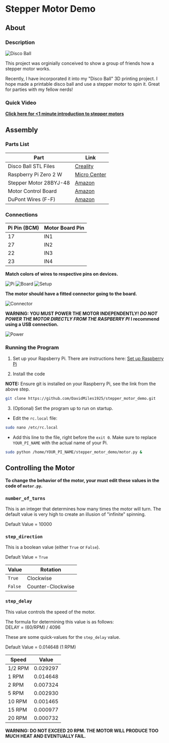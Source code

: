 # Stepper Motor Demo

## About

### Description

![Disco Ball](./photo/disco_ball.gif)

This project was orginially conceived to show a group of friends how a stepper motor works.

Recently, I have incorporated it into my "Disco Ball" 3D printing project. I hope made a printable disco ball and use a stepper motor to spin it. Great for parties with my fellow nerds!

### Quick Video

[**Click here for <1 minute introduction to stepper motors**](https://youtube.com/shorts/1uA7yoVe8u4)

## Assembly

### Parts List

| Part                   | Link                                                                                                                                                                                                                                                                                                                                                                                                                                                                                                                                                                                       |
| ---------------------- | ------------------------------------------------------------------------------------------------------------------------------------------------------------------------------------------------------------------------------------------------------------------------------------------------------------------------------------------------------------------------------------------------------------------------------------------------------------------------------------------------------------------------------------------------------------------------------------------ |
| Disco Ball STL Files   | [Creality](https://www.crealitycloud.com/user-profile/5069172030)                                                                                                                                                                                                                                                                                                                                                                                                                                                                                                                          |
| Raspberry Pi Zero 2 W  | [Micro Center](https://www.microcenter.com/product/643085/raspberry-pi-zero-2-w)                                                                                                                                                                                                                                                                                                                                                                                                                                                                                                           |
| Stepper Motor 28BYJ-48 | [Amazon](https://www.amazon.com/SYUAB-28BYJ-48-ULN2003-Stepper-Raspberry/dp/B09MRTD2SZ/ref=sr_1_2_sspa?crid=2311CL4SJKV6D&dib=eyJ2IjoiMSJ9.09ZVIWXs04-XFKBqoVxXMisEjyndr2kuRbQ5r9dre7tdhwyQkQ9aUvC7CDtbLrU05rEMOL5mxo0oxqkEoPnIKbtuRVM4opDRMmNJGMbxFOD6kfu42OxyIYzypXJcSt5nvJ7I_kHVbmZnZsl29Wb9V0Hb9Lbqt_Zdn51jdGTyi-IYQJswhHcJTbcGuFdpxBQPTB96p94AHvrGKMvhUMfd7I5X8pWHTlCsepW5jOYdTtc.KVsYTlaNP8yzynkXTIgXyJYxVdw7qL_P_VsGYfj1n_E&dib_tag=se&keywords=stepper+motor+28byj+48&qid=1726029497&sprefix=stepper+motor+28byj+48%2Caps%2C158&sr=8-2-spons&sp_csd=d2lkZ2V0TmFtZT1zcF9hdGY&psc=1) |
| Motor Control Board    | [Amazon](https://www.amazon.com/SYUAB-28BYJ-48-ULN2003-Stepper-Raspberry/dp/B09MRTD2SZ/ref=sr_1_2_sspa?crid=2311CL4SJKV6D&dib=eyJ2IjoiMSJ9.09ZVIWXs04-XFKBqoVxXMisEjyndr2kuRbQ5r9dre7tdhwyQkQ9aUvC7CDtbLrU05rEMOL5mxo0oxqkEoPnIKbtuRVM4opDRMmNJGMbxFOD6kfu42OxyIYzypXJcSt5nvJ7I_kHVbmZnZsl29Wb9V0Hb9Lbqt_Zdn51jdGTyi-IYQJswhHcJTbcGuFdpxBQPTB96p94AHvrGKMvhUMfd7I5X8pWHTlCsepW5jOYdTtc.KVsYTlaNP8yzynkXTIgXyJYxVdw7qL_P_VsGYfj1n_E&dib_tag=se&keywords=stepper+motor+28byj+48&qid=1726029497&sprefix=stepper+motor+28byj+48%2Caps%2C158&sr=8-2-spons&sp_csd=d2lkZ2V0TmFtZT1zcF9hdGY&psc=1) |
| DuPont Wires (F-F)     | [Amazon](https://www.amazon.com/Multicolored-Breadboard-Raspberry-120-Wires/dp/B0D56T3KQ8/ref=sr_1_1_sspa?crid=2UHHEISZNYIFO&dib=eyJ2IjoiMSJ9.lELC5-gncdYu6G9BRLhOdCHZ162tO6_pDczMCIn5t6BMvW06Nb1z_CeoJXYjxmhOOZoBBrU_RBUOIWk6unPrHAok3H5q5Sy9GAX0_4iLQX2Ml-7dWbPDY3Z4gA0OqgkAtIvwthzQwGfLOxqsO4sfjuSD0EpxOebhx5XI2el_GwMTEQYbxEEFZ3Fo9C2l8Z8xFjPeEukGDe8rLFQk0HVRRw_pY8q7O9Q57tFGgWWWCYk.BTeUj5FxWIs4m9FvSrwzoelVv8rc9Oc1HON6YNUqT-0&dib_tag=se&keywords=dupont+wire&qid=1726029521&sprefix=dupont%2Caps%2C221&sr=8-1-spons&sp_csd=d2lkZ2V0TmFtZT1zcF9hdGY&psc=1)                         |

### Connections

| Pi Pin (BCM) | Motor Board Pin |
| ------------ | --------------- |
| 17           | IN1             |
| 27           | IN2             |
| 22           | IN3             |
| 23           | IN4             |

**Match colors of wires to respective pins on devices.**

![Pi](./photo/close_up_pi.jpg)
![Board](./photo/close_up_motor_board.jpg)
![Setup](./photo/board_setup.jpg)

**The motor should have a fitted connector going to the board.**

![Connector](./photo/close_up_motor_connection.jpg)

**WARNING: YOU MUST POWER THE MOTOR INDEPENDENTLY! _DO NOT POWER THE MOTOR DIRECTLY FROM THE RASPBERRY PI_**
**I recommend using a USB connection.**

![Power](./photo/power.jpg)

### Running the Program

1. Set up your Rapsberry Pi. There are instructions here: [Set up Raspberry Pi](https://github.com/DavidMiles1925/pi_zero_setup#setting-up-raspberry-pi-zero)

2. Install the code

**NOTE:** Ensure git is installed on your Raspberry Pi, see the link from the above step.

```bash
git clone https://github.com/DavidMiles1925/stepper_motor_demo.git
```

3. (Optional) Set the program up to run on startup.

- Edit the `rc.local` file:

```bash
sudo nano /etc/rc.local
```

- Add this line to the file, right before the `exit 0`. Make sure to replace `YOUR_PI_NAME` with the actual name of your Pi.

```bash
sudo python /home/YOUR_PI_NAME/stepper_motor_demo/motor.py &
```

## Controlling the Motor

**To change the behavior of the motor, your must edit these values in the code of `motor.py`.**

### `number_of_turns`

This is an integer that determines how many times the motor will turn. The default value is very high to create an illusion of "infinite" spinning.

Default Value = 10000

### `step_direction`

This is a boolean value (either `True` or `False`).

Default Value = `True`

| Value   | Rotation          |
| ------- | ----------------- |
| `True`  | Clockwise         |
| `False` | Counter-Clockwise |

### `step_delay`

This value controls the speed of the motor.

The formula for determining this value is as follows:  
DELAY = (60/RPM) / 4096

These are some quick-values for the `step_delay` value.

Default Value = 0.014648 (1 RPM)

| Speed   | Value    |
| ------- | -------- |
| 1/2 RPM | 0.029297 |
| 1 RPM   | 0.014648 |
| 2 RPM   | 0.007324 |
| 5 RPM   | 0.002930 |
| 10 RPM  | 0.001465 |
| 15 RPM  | 0.000977 |
| 20 RPM  | 0.000732 |

**WARNING: DO NOT EXCEED 20 RPM. THE MOTOR WILL PRODUCE TOO MUCH HEAT AND EVENTUALLY FAIL.**
